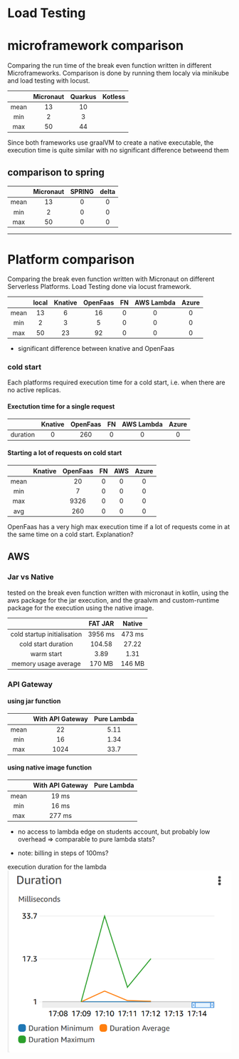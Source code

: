 
# Load Testing

# microframework comparison

Comparing the run time of the break even function written in different Microframeworks.
Comparison is done by running them localy via minikube and load testing with locust.

|      | Micronaut | Quarkus | Kotless |
| :--: | :-------: | :-----: | :---:   |
| mean | 13        | 10      |         |
| min  | 2         | 3       |         |
| max  | 50        | 44      |         |

Since both frameworks use graalVM to create a native executable, the execution time is quite similar with no significant difference betweend them

## comparison to spring 
|      | Micronaut | SPRING | delta  |
| :--: |:--------: | :----: | :----: |
| mean | 13        | 0      | 0      |
| min  | 2         | 0      | 0      |
| max  | 50        | 0      | 0      |


---

# Platform comparison

Comparing the break even function written with Micronaut on different Serverless Platforms.
Load Testing done via locust framework.

|     | local  | Knative | OpenFaas | FN    | AWS Lambda| Azure |
|:---:| :----: | :-----: | :------: |:----: |:--------: | :---: |
| mean| 13     | 6       | 16       | 0     | 0         | 0     |
| min | 2      | 3       | 5        | 0     | 0         | 0     |
| max | 50     | 23      | 92       | 0     | 0         | 0     |

- significant difference between knative and OpenFaas

### cold start

Each platforms required execution time for a cold start, i.e. when there are no active replicas.

#### Exectution time for a single request

|          |  Knative | OpenFaas | FN    | AWS Lambda | Azure |
| :------: | :------: | :------: | :---: | :--------: | :---: |
| duration | 0        | 260      | 0     | 0          | 0     |

#### Starting a lot of requests on cold start

|      | Knative | OpenFaas | FN  | AWS | Azure |
|:---: |:-------:|:--------:|:---:|:---:|:-----:|
| mean |         | 20       | 0   | 0   | 0     |
| min  |         | 7        | 0   | 0   | 0     |
| max  |         | 9326     | 0   | 0   | 0     |
| avg  |         | 260      | 0   | 0   | 0     |

OpenFaas has a very high max execution time if a lot of requests come in at the same time on a cold start.
Explanation?

## AWS

###  Jar vs Native

tested on the break even function written with micronaut in kotlin, using the aws package for the jar execution, and the graalvm and custom-runtime package for the execution using the native image.

|                             |      FAT JAR |    Native | 
| :-------------------------: | :----------: | :-------: |
| cold startup initialisation |      3956 ms |    473 ms |
| cold start duration         |      104.58  |    27.22  | 
| warm start                  |      3.89    |    1.31   | 
| memory usage average        |      170 MB  |    146 MB |

### API Gateway

#### using jar function

|      | With API Gateway | Pure Lambda | 
| :--: | :--------------: | :---------: |
| mean | 22               | 5.11        | 
| min  | 16               | 1.34        | 
| max  | 1024             | 33.7        | 

####  using native image function

|      | With API Gateway | Pure Lambda | 
| :--: | :--------------: | :---------: |
| mean | 19 ms            |             | 
| min  | 16 ms            |             | 
| max  | 277 ms           |             | 

- no access to lambda edge on students account, but probably low overhead => comparable to pure lambda stats?

- note: billing in steps of 100ms?
 
execution duration for the lambda
![openfaas test](Images/monitoring_breakeven_kotlin_lambda_dashboard.PNG) 



